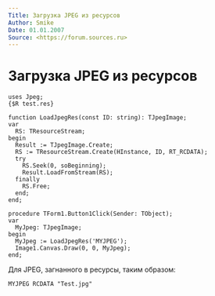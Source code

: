 ```yaml
---
Title: Загрузка JPEG из ресурсов
Author: Smike
Date: 01.01.2007
Source: <https://forum.sources.ru>
---
```



Загрузка JPEG из ресурсов
=========================

    uses Jpeg;
    {$R test.res}
     
    function LoadJpegRes(const ID: string): TJpegImage;
    var
      RS: TResourceStream;
    begin
      Result := TJpegImage.Create;
      RS := TResourceStream.Create(HInstance, ID, RT_RCDATA);
      try
        RS.Seek(0, soBeginning);
        Result.LoadFromStream(RS);
      finally
        RS.Free;
      end;
    end;
     
    procedure TForm1.Button1Click(Sender: TObject);
    var
      MyJpeg: TJpegImage;
    begin
      MyJpeg := LoadJpegRes('MYJPEG');
      Image1.Canvas.Draw(0, 0, MyJpeg);
    end;


Для JPEG, загнанного в ресурсы, таким образом:

    MYJPEG RCDATA "Test.jpg" 


